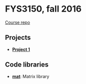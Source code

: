 # FYS3150, fall 2016

[Course repo](https://github.com/CompPhysics/ComputationalPhysics)

## Projects

* [**Project 1**](./project1)

## Code libraries

* [**mat**](./mat): Matrix library
